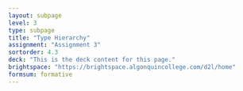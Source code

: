 ```yaml
---
layout: subpage
level: 3
type: subpage
title: "Type Hierarchy"
assignment: "Assignment 3"
sortorder: 4.3
deck: "This is the deck content for this page."
brightspace: "https://brightspace.algonquincollege.com/d2l/home"
formsum: formative
---
```

